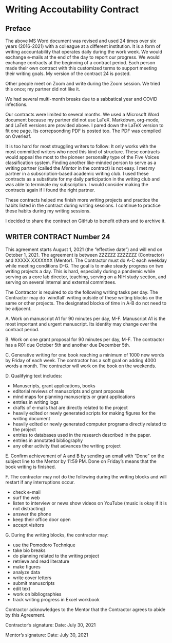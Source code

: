 # Writing Accoutability Contract

## Preface

The above MS Word document was revised and used 24 times over six years (2016-2021) with a colleague at a different institution.
It is a form of writing accountability that operates daily during the work week. 
We would exchange e-mails at the end of the day to report our progress.
We would exchange contracts at the beginning of a contract period.
Each person made their own contract with this customized terms to support meeting their writing goals.
My version of the contract 24 is posted.

Other people meet on Zoom and write during the Zoom session.
We tried this once; my partner did not like it.

We had several multi-month breaks due to a sabbatical year and COVID infections.

Our contracts were limited to several months.
We used a Microsoft Word document because my partner did not use LaTeX.
Markdown, org-mode, and LaTeX versions are provided above.
I pared down the LaTeX version to fit one page.
Its correpsonding PDF is posted too.
The PDF was compiled on Overleaf.

It is too hard for most struggling writers to follow: It only works with the most committed writers who need this kind of structure.
These contracts would appeal the most to the pioneer personality type of the Five Voices classification system.
Finding another like-minded person to serve as a writing partner (called the *Mentor* in the contract) is not easy.
I met my partner in a subscription-based academic writing club.
I used these contracts as a substitute for my daily participation in the writing club and was able to terminate my subscription.
I would consider making the contracts again if I found the right partner.

These contracts helped me finish more writing projects and practice the habits listed in the contract during writing sessions.
I continue to practice these habits during my writing sessions.

I decided to share the contract on GitHub to benefit others and to archive it.


## WRITER CONTRACT Number 24

This agreement starts August 1, 2021 (the “effective date”) and will end on October 1, 2021. The agreement is between ZZZZZZ ZZZZZZZ (Contractor) and XXXXX XXXXXXX (Mentor). The Contractor must do A-C each weekday while meeting conditions D-G. The goal is to make steady progress on two writing projects a day. This is hard, especially during a pandemic while serving as a core lab director, teaching, serving on a NIH study section, and serving on several internal and external committees. 

The Contractor is required to do the following writing tasks per day. The Contractor may do `windfall' writing outside of these writing blocks on the same or other projects. The designated blocks of time in A-B do not need to be adjacent.

A. Work on manuscript A1 for 90 minutes per day, M-F. Manuscript A1 is the most important and urgent manuscript. Its identity may change over the contract period. 

B. Work on one grant proposal for 90 minutes per day, M-F. The contractor has a R01 due October 5th and another due December 5th.

C. Generative writing for one book reaching a minimum of 1000 new words by Friday of each week. The contractor has a soft goal on adding 4000 words a month. The contractor will work on the book on the weekends. 

D. Qualifying text includes:
- Manuscripts, grant applications, books
-	editorial reviews of manuscripts and grant proposals
-	mind maps for planning manuscripts or grant applications
-	entries in writing logs
-	drafts of e-mails that are directly related to the project
-	heavily edited or newly generated scripts for making figures for the writing document
-	heavily edited or newly generated computer programs directly related to the project
-	entries to databases used in the research described in the paper.
-	entries in annotated bibliography
-	any other activity that advances the writing project

E. Confirm achievement of A and B by sending an email with “Done" on the subject line to the Mentor by 11:59 PM. Done on Friday’s means that the book writing is finished.

F. The contractor may not do the following during the writing blocks and will restart if any interruptions occur.
-	check e-mail
-	surf the web
-	listen to interview or news show videos on YouTube (music is okay if it is not distracting)
-	answer the phone
-	keep their office door open
-	accept visitors

G. During the writing blocks, the contractor may:
-	use the Pomodoro Technique
-	take bio breaks
-	do planning related to the writing project
-	retrieve and read literature
-	make figures
-	analyze data
-	write cover letters
-	submit manuscripts
-	edit text
-	work on bibliographies
-	track writing progress in Excel workbook

Contractor acknowledges to the Mentor that the Contractor agrees to abide by this Agreement.

Contractor’s signature:		                                  Date: July 30, 2021


Mentor’s signature: 		                                    Date: July 30, 2021

